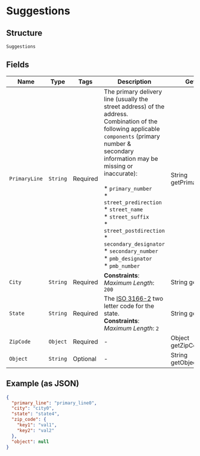 
# Suggestions

## Structure

`Suggestions`

## Fields

| Name | Type | Tags | Description | Getter | Setter |
|  --- | --- | --- | --- | --- | --- |
| `PrimaryLine` | `String` | Required | The primary delivery line (usually the street address) of the address.<br>Combination of the following applicable `components` (primary number &<br>secondary information may be missing or inaccurate):<br><br>* `primary_number`<br>* `street_predirection`<br>* `street_name`<br>* `street_suffix`<br>* `street_postdirection`<br>* `secondary_designator`<br>* `secondary_number`<br>* `pmb_designator`<br>* `pmb_number` | String getPrimaryLine() | setPrimaryLine(String primaryLine) |
| `City` | `String` | Required | **Constraints**: *Maximum Length*: `200` | String getCity() | setCity(String city) |
| `State` | `String` | Required | The [ISO 3166-2](https://en.wikipedia.org/wiki/ISO_3166-2) two letter code for the state.<br>**Constraints**: *Maximum Length*: `2` | String getState() | setState(String state) |
| `ZipCode` | `Object` | Required | - | Object getZipCode() | setZipCode(Object zipCode) |
| `Object` | `String` | Optional | - | String getObject() | setObject(String object) |

## Example (as JSON)

```json
{
  "primary_line": "primary_line0",
  "city": "city0",
  "state": "state4",
  "zip_code": {
    "key1": "val1",
    "key2": "val2"
  },
  "object": null
}
```

